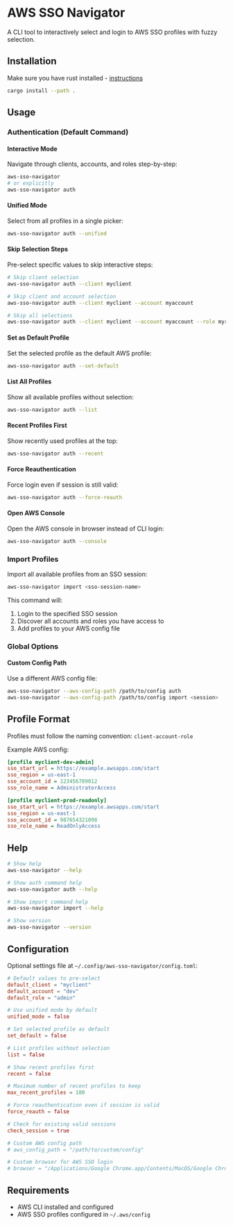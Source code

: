# AWS SSO Navigator

A CLI tool to interactively select and login to AWS SSO profiles with fuzzy selection.

## Installation

Make sure you have rust installed - [instructions](https://rust-lang.org/tools/install/)

```bash
cargo install --path .
```

## Usage

### Authentication (Default Command)

#### Interactive Mode

Navigate through clients, accounts, and roles step-by-step:

```bash
aws-sso-navigator
# or explicitly
aws-sso-navigator auth
```

#### Unified Mode

Select from all profiles in a single picker:

```bash
aws-sso-navigator auth --unified
```

#### Skip Selection Steps

Pre-select specific values to skip interactive steps:

```bash
# Skip client selection
aws-sso-navigator auth --client myclient

# Skip client and account selection
aws-sso-navigator auth --client myclient --account myaccount

# Skip all selections
aws-sso-navigator auth --client myclient --account myaccount --role myrole
```

#### Set as Default Profile

Set the selected profile as the default AWS profile:

```bash
aws-sso-navigator auth --set-default
```

#### List All Profiles

Show all available profiles without selection:

```bash
aws-sso-navigator auth --list
```

#### Recent Profiles First

Show recently used profiles at the top:

```bash
aws-sso-navigator auth --recent
```

#### Force Reauthentication

Force login even if session is still valid:

```bash
aws-sso-navigator auth --force-reauth
```

#### Open AWS Console

Open the AWS console in browser instead of CLI login:

```bash
aws-sso-navigator auth --console
```

### Import Profiles

Import all available profiles from an SSO session:

```bash
aws-sso-navigator import <sso-session-name>
```

This command will:

1. Login to the specified SSO session
2. Discover all accounts and roles you have access to
3. Add profiles to your AWS config file

### Global Options

#### Custom Config Path

Use a different AWS config file:

```bash
aws-sso-navigator --aws-config-path /path/to/config auth
aws-sso-navigator --aws-config-path /path/to/config import <session>
```

## Profile Format

Profiles must follow the naming convention: `client-account-role`

Example AWS config:

```ini
[profile myclient-dev-admin]
sso_start_url = https://example.awsapps.com/start
sso_region = us-east-1
sso_account_id = 123456789012
sso_role_name = AdministratorAccess

[profile myclient-prod-readonly]
sso_start_url = https://example.awsapps.com/start
sso_region = us-east-1
sso_account_id = 987654321098
sso_role_name = ReadOnlyAccess
```

## Help

```bash
# Show help
aws-sso-navigator --help

# Show auth command help
aws-sso-navigator auth --help

# Show import command help
aws-sso-navigator import --help

# Show version
aws-sso-navigator --version
```

## Configuration

Optional settings file at `~/.config/aws-sso-navigator/config.toml`:

```toml
# Default values to pre-select
default_client = "myclient"
default_account = "dev" 
default_role = "admin"

# Use unified mode by default
unified_mode = false

# Set selected profile as default
set_default = false

# List profiles without selection
list = false

# Show recent profiles first
recent = false

# Maximum number of recent profiles to keep
max_recent_profiles = 100

# Force reauthentication even if session is valid
force_reauth = false

# Check for existing valid sessions
check_session = true

# Custom AWS config path
# aws_config_path = "/path/to/custom/config"

# Custom browser for AWS SSO login
# browser = "/Applications/Google Chrome.app/Contents/MacOS/Google Chrome"
```

## Requirements

- AWS CLI installed and configured
- AWS SSO profiles configured in `~/.aws/config`
